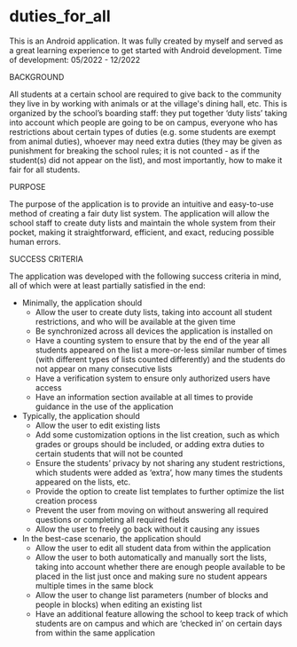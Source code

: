 # duties_for_all
This is an Android application. It was fully created by myself and served as a great learning experience to get started with Android development. Time of development: 05/2022 - 12/2022

BACKGROUND

All students at a certain school are required to give back to the community they live in by working with animals or at the village's dining hall, etc. This is organized by the school’s boarding staff: they put together ‘duty lists’ taking into account which people are going to be on campus, everyone who has restrictions about certain types of duties (e.g. some students are exempt from animal duties), whoever may need extra duties (they may be given as punishment for breaking the school rules; it is not counted - as if the student(s) did not appear on the list), and most importantly, how to make it fair for all students.

PURPOSE

The purpose of the application is to provide an intuitive and easy-to-use method of creating a fair duty list system. The application will allow the school staff to create duty lists and maintain the whole system from their pocket, making it straightforward, efficient, and exact, reducing possible human errors.

SUCCESS CRITERIA

The application was developed with the following success criteria in mind, all of which were at least partially satisfied in the end:
- Minimally, the application should
    - Allow the user to create duty lists, taking into account all student restrictions, and who will be available at the given time
    - Be synchronized across all devices the application is installed on
    - Have a counting system to ensure that by the end of the year all students appeared on the list a more-or-less similar number of times (with different types of lists counted differently) and the students do not appear on many consecutive lists
    - Have a verification system to ensure only authorized users have access
    - Have an information section available at all times to provide guidance in the use of the application
- Typically, the application should
    - Allow the user to edit existing lists
    - Add some customization options in the list creation, such as which grades or groups should be included, or adding extra duties to certain students that will not be counted
    - Ensure the students’ privacy by not sharing any student restrictions, which students were added as ‘extra’, how many times the students appeared on the lists, etc.
    - Provide the option to create list templates to further optimize the list creation process
    - Prevent the user from moving on without answering all required questions or completing all required fields
    - Allow the user to freely go back without it causing any issues
- In the best-case scenario, the application should
    - Allow the user to edit all student data from within the application
    - Allow the user to both automatically and manually sort the lists, taking into account whether there are enough people available to be placed in the list just once and making sure no student appears multiple times in the same block
    - Allow the user to change list parameters (number of blocks and people in blocks) when editing an existing list
    - Have an additional feature allowing the school to keep track of which students are on campus and which are ‘checked in’ on certain days from within the same application
